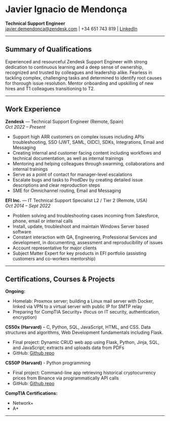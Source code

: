 # Javier Ignacio de Mendonça  
**Technical Support Engineer**  
[javier.demendonca@zendesk.com](mailto:javier.demendonca@zendesk.com) | +34 651 743 819 | [LinkedIn](https://www.linkedin.com/in/javierdemendonca)

---

## Summary of Qualifications  
Experienced and resourceful Zendesk Support Engineer with strong dedication to continuous learning and a deep sense of ownership, recognized and trusted by colleagues and leadership alike. Fearless in tackling complex, challenging tasks and determined to identify root causes for thorough issue resolution. Mentor onboarding and upskilling of new hires and T1 colleagues transitioning to T2.

---

## Work Experience  

**Zendesk** — Technical Support Engineer (Remote, Spain)  
*Oct 2022 – Present*  
- Support high ARR customers on complex issues including APIs troubleshooting, SSO (JWT, SAML, OIDC), SDKs, Integrations, Email and Messaging
- Creating internal and customer facing content including workflows and technical documentation, as well as internal trainings
- Mentoring and helping colleagues through swarming, collaborations and internal trainings
- Serve as a point of contact for manager-level escalations
- Escalate bugs and tasks to ProdDev by creating detailed issue descriptions and clear reproduction steps
- SME for Omnichannel routing, Email and Messaging

**EFI Inc.** — IT Technical Support Specialist L2 / Tier 2 (Remote, USA)  
*Oct 2014 – Sept 2022*  
- Problem solving and troubleshooting cases incoming from Salesforce, phone, email or internal calls
- Install, update, troubleshoot and maintain Windows Server based software
- Constant interaction with QA, Engineering, Professional Services and development, in documenting, assessment and reproducibility of issues
- Account representative for major clients
- Subject Matter Expert for key products in EFI portfolio (assisting customers and co-workers mentorship)

---

## Certifications, Courses & Projects  

**Ongoing:**  
- Homelab: Proxmox server; building a Linux mail server with Docker, linked via VPN to a virtual server with public IP for SMTP relay
- Preparing for CompTIA Security+ (focus on IT security, authentication, encryption)

**CS50x (Harvard)** – C, Python, SQL, JavaScript, HTML, and CSS. Data structures and algorithms, Web Development fundamentals including Flask.
- Final project: Dynamic CRUD web app using Flask, Python, Jinja, SQL, and JavaScript; extracts and uploads data from PDFs
- GitHub: [Github repo](https://github.com/jdonca/BTCdomCheck-App.git)

**CS50P (Harvard)** - Python programming 
- Final project: Command-line app retrieving historical cryptocurrency prices from Binance via programmatically API calls
- GitHub: [Github repo](https://github.com/me50/jdonca.git)

**CompTIA Certifications:**  
- Network+  
- A+  

---
